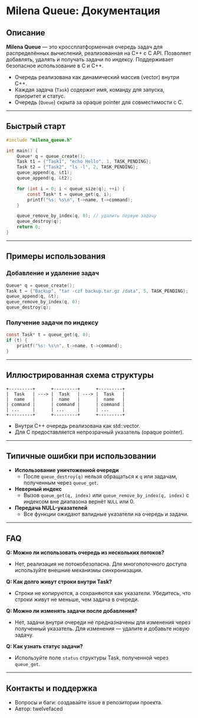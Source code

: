 # Milena Queue: Документация

## Описание

**Milena Queue** — это кроссплатформенная очередь задач для распределённых вычислений, реализованная на C++ с C API. Позволяет добавлять, удалять и получать задачи по индексу. Поддерживает безопасное использование в C и C++.

- Очередь реализована как динамический массив (vector) внутри C++.
- Каждая задача (`Task`) содержит имя, команду для запуска, приоритет и статус.
- Очередь (`Queue`) скрыта за opaque pointer для совместимости с C.

---

## Быстрый старт

```c
#include "milena_queue.h"

int main() {
    Queue* q = queue_create();
    Task t1 = {"Task1", "echo Hello", 1, TASK_PENDING};
    Task t2 = {"Task2", "ls -l", 2, TASK_PENDING};
    queue_append(q, &t1);
    queue_append(q, &t2);

    for (int i = 0; i < queue_size(q); ++i) {
        const Task* t = queue_get(q, i);
        printf("%s: %s\n", t->name, t->command);
    }

    queue_remove_by_index(q, 0); // удалить первую задачу
    queue_destroy(q);
    return 0;
}
```

---

## Примеры использования

### Добавление и удаление задач

```c
Queue* q = queue_create();
Task t = {"Backup", "tar -czf backup.tar.gz /data", 5, TASK_PENDING};
queue_append(q, &t);
queue_remove_by_index(q, 0);
queue_destroy(q);
```

### Получение задачи по индексу

```c
const Task* t = queue_get(q, 0);
if (t) {
    printf("%s: %s\n", t->name, t->command);
}
```

---

## Иллюстрированная схема структуры

```
+---------+      +---------+      +---------+
|  Task   | ---> |  Task   | ---> |  Task   |
|  name   |      |  name   |      |  name   |
| command |      | command |      | command |
| ...     |      | ...     |      | ...     |
+---------+      +---------+      +---------+
```

- Внутри C++ очередь реализована как std::vector<Task>.
- Для C предоставляется непрозрачный указатель (opaque pointer).

---

## Типичные ошибки при использовании

- **Использование уничтоженной очереди**
  - После `queue_destroy(q)` нельзя обращаться к `q` или задачам, полученным через `queue_get`.
- **Неверный индекс**
  - Вызов `queue_get(q, index)` или `queue_remove_by_index(q, index)` с индексом вне диапазона вернёт `NULL` или 0.
- **Передача NULL-указателей**
  - Все функции ожидают валидные указатели на очередь и задачи.

---

## FAQ

**Q: Можно ли использовать очередь из нескольких потоков?**
- Нет, реализация не потокобезопасна. Для многопоточного доступа используйте внешние механизмы синхронизации.

**Q: Как долго живут строки внутри Task?**
- Строки не копируются, а сохраняются как указатели. Убедитесь, что строки живут не меньше, чем задача в очереди.

**Q: Можно ли изменять задачи после добавления?**
- Нет, задачи внутри очереди не предназначены для изменения через полученный указатель. Для изменения — удалите и добавьте новую задачу.

**Q: Как узнать статус задачи?**
- Используйте поле `status` структуры Task, полученной через `queue_get`.

---

## Контакты и поддержка

- Вопросы и баги: создавайте issue в репозитории проекта.
- Автор: twelvefaced 